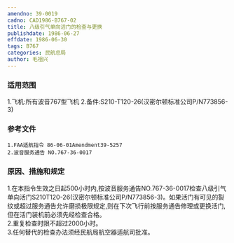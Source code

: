 ```yaml
---
amendno: 39-0019  
cadno: CAD1986-B767-02  
title: 八级引气单向活门的检查与更换  
publishdate: 1986-06-27  
effdate: 1986-06-30  
tags: B767  
categories: 民航总局  
author: 毛祖兴  
---
```

  
### 适用范围  
1.飞机:所有波音767型飞机
2.备件:S210-T120-26(汉密尔顿标准公司P/N773856-3)  
  
<!--more-->  
### 参考文件  
    1.FAA适航指令 86-06-01Amendment39-5257  
    2.波音服务通告 NO.767-36-0017  
  
### 原因、措施和规定  
1.在本指令生效之日起500小时内,按波音服务通告NO.767-36-0017检查八级引气单向活门S210T120-26(汉密尔顿标准公司P/N773856-3)。如果活门有可见的裂纹或超过服务通告允许磨损极限规定,则在下次飞行前按服务通告修理或更换活门,但在活门装机前必须先经检查合格。  
    2.重复检查时限不超过2000小时。  
    3.任何替代的检查办法须经民航局航空器适航司批准。  
  
